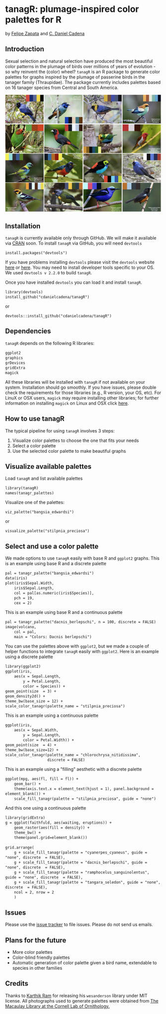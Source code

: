 # tanagR: plumage-inspired color palettes for R

by [Felipe Zapata](https://github.com/zapataf) and [C. Daniel Cadena](https://github.com/cdanielcadena)

## Introduction

Sexual selection and natural selection have produced the most beautiful color patterns in the plumage of birds over millions of years of evolution - so why reinvent the (color) wheel? `tanagR` is an R package to generate color palettes for graphs inspired by the plumage of passerine birds in the tanager family (Thraupidae). The package currently includes palettes based on 16 tanager species from Central and South America.

![](images_gh/tanagR.jpg)

## Installation

`tanagR` is currently available only through GitHub. We will make it available via [CRAN](https://cran.r-project.org/web/packages/available_packages_by_name.html) soon. To install `tanagR` via GitHub, you will need `devtools`


	install.packages("devtools")
	
If you have problems installing `devtools` please visit the `devtools` website [here](https://www.r-project.org/nosvn/pandoc/devtools.html) or [here](https://devtools.r-lib.org). You may need to install developer tools specific to your OS. We used `devtools v 2.2.0` to build `tanagR`.

Once you have installed `devtools` you can load it and install `tanagR`.
	
	library(devtools)
	install_github("cdanielcadena/tanagR")

or

	devtools::install_github("cdanielcadena/tanagR")

## Dependencies

`tanagR` depends on the following R libraries:

	ggplot2
	graphics
	grDevices
	gridExtra
	magick

All these libraries will be installed with `tanagR` if not available on your system. Installation should go smoothly. If you have issues, please double check the requirements for those libraries (e.g., R version, your OS, etc). For LinuX or OSX users, `magick` may require installing other libraries; for further information on installing `magick` on Linux and OSX click [here](https://github.com/ropensci/magick).

## How to use tanagR

The typical pipeline for using `tanagR` involves 3 steps:

1. Visualize color palettes to choose the one that fits your needs
2. Select a color palette
3. Use the selected color palette to make beautiful graphs

## Visualize available palettes

Load `tanagR` and list available palettes

	library(tanagR)
	names(tanagr_palettes)

Visualize one of the palettes:

	viz_palette("bangsia_edwardsi")

or

	visualize_palette("stilpnia_preciosa")
	
## Select and use a color palette

We made options to use `tanagR` easily with base R and `ggplot2` graphs. This is an example using base R and a discrete palette

	pal = tanagr_palette("bangsia_edwardsi")
	data(iris)
	plot(iris$Sepal.Width,
		iris$Sepal.Length,
		col = pal[as.numeric(iris$Species)],
		pch = 19,
		cex = 2)

This is an example using base R and a continuous palette

	pal = tanagr_palette("dacnis_berlepschi", n = 100, discrete = FALSE)
	image(volcano,
		col = pal,
		main = "Colors: Dacnis berlepschi")

You can use the palettes above with `ggplot2`, but we  made a couple of helper functions to integrate `tanagR` easily with `ggplot2`. Here is an example using a discrete palette

	library(ggplot2)
	ggplot(iris, 
		aes(x = Sepal.Length, 
		    y = Petal.Length, 
		    color = Species)) + 
	geom_point(size  = 3) + 
	geom_density2d() + 
	theme_bw(base_size = 12) + 
	scale_color_tanagr(palette_name = "stilpnia_preciosa")

This is an example using a continuous palette

	ggplot(iris, 
		aes(x = Sepal.Width, 
		    y = Sepal.Length, 
		    color = Petal.Width)) + 
	geom_point(size  = 4) +  
	theme_bw(base_size=12) + 
	scale_color_tanagr(palette_name = "chlorochrysa_nitidissima", 
	                   discrete = FALSE)

This is an example using a "filling" aesthetic with a discrete palette

	ggplot(mpg, aes(fl, fill = fl)) +
		geom_bar() +
		theme(axis.text.x = element_text(hjust = 1), panel.background = element_blank()) + 
		scale_fill_tanagr(palette = "stilpnia_preciosa", guide = "none")

And this one using a continuous palette

	library(gridExtra)
	g = ggplot(faithfuld, aes(waiting, eruptions)) +
		geom_raster(aes(fill = density)) +
		theme_bw() +
		theme(panel.grid=element_blank())

	grid.arrange(
		g + scale_fill_tanagr(palette = "cyanerpes_cyaneus", guide = "none", discrete  = FALSE),
		g + scale_fill_tanagr(palette = "dacnis_berlepschi", guide = "none", discrete  = FALSE),
		g + scale_fill_tanagr(palette = "ramphocelus_sanguinolentus", guide = "none", discrete  = FALSE),
		g + scale_fill_tanagr(palette = "tangara_seledon", guide = "none", discrete  = FALSE),
		ncol = 2, nrow = 2
		)

## Issues

Please use the [issue tracker](https://github.com/cdanielcadena/tanagR/issues) to file issues. Please do not send us emails.

## Plans for the future

* More color palettes
* Color-blind friendly palettes
* Automatic generation of color palette given a bird name, extendable to species in other families

## Credits

Thanks to [Karthik Ram](https://github.com/karthik) for releasing his `wesanderson` library under MIT license.
All photographs used to generate palettes were obtained from [The Macaulay Library at the Cornell Lab of Ornithology.](https://www.macaulaylibrary.org)
